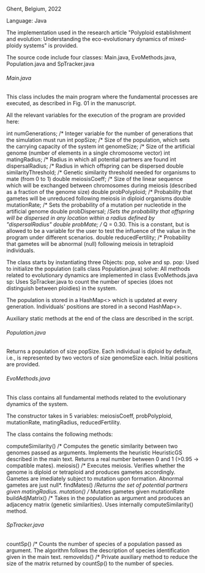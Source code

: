 

Ghent, Belgium, 2022

Language: Java

The implementation used in the research article "Polyploid establishment and evolution: Understanding the eco-evolutionary dynamics of mixed-ploidy systems" is provided.

The source code include four classes: Main.java, EvoMethods.java, Population.java and SpTracker.java

###### Main.java ######

This class includes the main program where the fundamental processes are executed, as described in Fig. 01 in the manuscript.

All the relevant variables for the execution of the program are provided here:

int numGenerations; /* Integer variable for the number of generations that the simulation must run
int popSize; /* Size of the population, which sets the carrying capacity of the system
int genomeSize; /* Size of the artificial genome (number of elements in a single chromosome vector) 
int matingRadius; /* Radius in which all potential partners are found
int dispersalRadius; /* Radius in which offspring can be dispersed
double similarityThreshold; /* Genetic similarity threshold needed for organisms to mate (from 0 to 1)
double meiosisCoeff; /* Size of the linear sequence which will be exchanged between chromosomes during meiosis (described as a fraction of the genome size)
double probPolyploid; /* Probability that gametes will be unreduced following meiosis in diploid organisms
double mutationRate; /* Sets the probability of a mutation per nucleotide in the artificial genome
double probDispersal; /*Sets the probability that offspring will be dispersed in any location within a radius defined by "dispersalRadius"
double probMate; /* Q = 0.30. This is a constant, but is allowed to be a variable for the user to test the influence of the value in the program under different scenarios.
double reducedFertility; /* Probability that gametes will be abnormal (null) following meiosis in tetraploid individuals.

The class starts by instantiating three Objects: pop, solve and sp.
pop: Used to initialize the population (calls class Population.java)
solve: All methods related to evolutionary dynamics are implemented in class EvoMethods.java
sp: Uses SpTracker.java to count the number of species (does not distinguish between ploidies) in the system.

The population is stored in a HashMap<> which is updated at every generation. Individuals' positions are stored in a second HashMap<>.

Auxiliary static methods at the end of the class are described in the script.

###### Population.java ######

Returns a population of size popSize. Each individual is diploid by default, i.e., is represented by two vectors of size genomeSize each. Initial positions are provided.

###### EvoMethods.java ######

This class contains all fundamental methods related to the evolutionary dynamics of the system.

The constructor takes in 5 variables: meiosisCoeff, probPolyploid, mutationRate, matingRadius, reducedFertility.

The class contains the following methods:

computeSimilarity() /* Computes the genetic similarity between two genomes passed as arguments. Implements the heuristic HeuristicGS described in the main text. Returns a real number between 0 and 1 (>0.95 -> compatible mates).
meiosis() /* Executes meiosis. Verifies whether the genome is diploid or tetraploid and produces gametes accordingly. Gametes are imediately subject to mutation upon formation. Abnormal gametes are just null*.
findMates() /*Returns the set of potential partners given matingRadius.
mutation() /* Mutates gametes given mutationRate
buildAdjMatrix() /* Takes in the population as argument and produces an adjacency matrix (genetic similarities). Uses internally computeSimilarity() method. 

###### SpTracker.java ######

countSp() /* Counts the number of species of a population passed as argument. The algorithm follows the description of species identification given in the main text.
removeIds() /* Private auxiliary method to reduce the size of the matrix returned by countSp() to the number of species.
